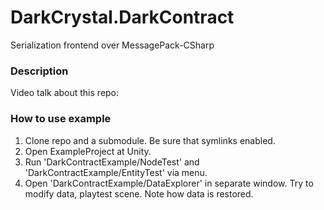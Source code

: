 # DarkCrystal.DarkContract

Serialization frontend over MessagePack-CSharp

### Description

Video talk about this repo: <link will be added later>

### How to use example

1. Clone repo and a submodule. Be sure that symlinks enabled.
2. Open ExampleProject at Unity.
3. Run 'DarkContractExample/NodeTest' and 'DarkContractExample/EntityTest' via menu.
4. Open 'DarkContractExample/DataExplorer' in separate window.
   Try to modify data, playtest scene. Note how data is restored.

